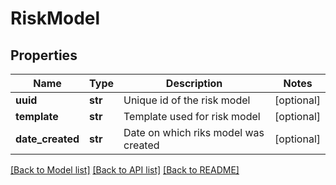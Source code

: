 # RiskModel

## Properties
Name | Type | Description | Notes
------------ | ------------- | ------------- | -------------
**uuid** | **str** | Unique id of the risk model | [optional] 
**template** | **str** | Template used for risk model | [optional] 
**date_created** | **str** | Date on which riks model was created | [optional] 

[[Back to Model list]](../README.md#documentation-for-models) [[Back to API list]](../README.md#documentation-for-api-endpoints) [[Back to README]](../README.md)


